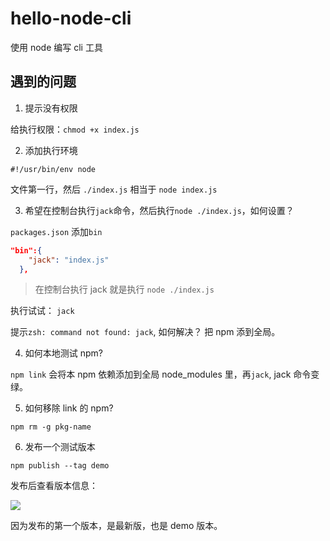 # hello-node-cli

使用 node 编写 cli 工具

## 遇到的问题

1. 提示没有权限

给执行权限：`chmod +x index.js`

2. 添加执行环境

`#!/usr/bin/env node`

文件第一行，然后 `./index.js` 相当于 `node index.js`

3. 希望在控制台执行`jack`命令，然后执行`node ./index.js`，如何设置？

`packages.json` 添加`bin`

```json
"bin":{
    "jack": "index.js"
  },
```

> 在控制台执行 jack 就是执行 `node ./index.js`

执行试试： `jack`

提示`zsh: command not found: jack`, 如何解决？ 把 npm 添到全局。

4. 如何本地测试 npm?

`npm link` 会将本 npm 依赖添加到全局 node_modules 里，再`jack`, jack 命令变绿。

5. 如何移除 link 的 npm?

`npm rm -g pkg-name`

6. 发布一个测试版本

`npm publish --tag demo`

发布后查看版本信息：

![](https://tva1.sinaimg.cn/large/e6c9d24egy1h12o2ojv1aj20ba038mx6.jpg)

因为发布的第一个版本，是最新版，也是 demo 版本。
